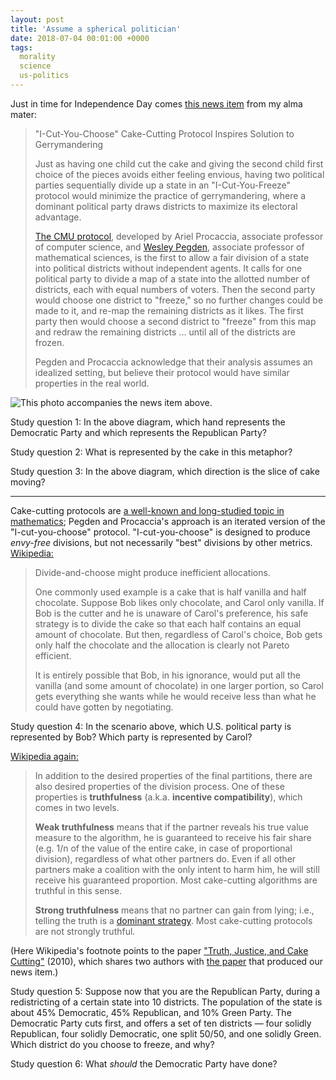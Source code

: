 ```yaml
---
layout: post
title: 'Assume a spherical politician'
date: 2018-07-04 00:01:00 +0000
tags:
  morality
  science
  us-politics
---
```


Just in time for Independence Day comes
[this news item](https://www.cmu.edu/news/stories/archives/2017/november/i-cut-you-choose-cake-cutting-protocol-inspires-solution-to-gerrymandering.html)
from my alma mater:

> "I-Cut-You-Choose" Cake-Cutting Protocol Inspires Solution to Gerrymandering
>
> Just as having one child cut the cake and giving the second child first choice
> of the pieces avoids either feeling envious, having two political parties sequentially
> divide up a state in an "I-Cut-You-Freeze" protocol would minimize the practice of
> gerrymandering, where a dominant political party draws districts to maximize its
> electoral advantage.
>
> [The CMU protocol](http://procaccia.info/papers/gerrymandering.pdf),
> developed by Ariel Procaccia, associate professor of computer
> science, and [Wesley Pegden](http://www.math.cmu.edu/~wes/gerrymandering.html),
> associate professor of mathematical sciences, is the
> first to allow a fair division of a state into political districts without
> independent agents. It calls for one political party to divide a map of a state
> into the allotted number of districts, each with equal numbers of voters. Then
> the second party would choose one district to "freeze," so no further changes
> could be made to it, and re-map the remaining districts as it likes.
> The first party then would choose a second district to "freeze" from this map
> and redraw the remaining districts ... until all of the districts are frozen.
>
> Pegden and Procaccia acknowledge that their analysis assumes an idealized setting,
> but believe their protocol would have similar properties in the real world.

![This photo accompanies the news item above.](/blog/images/2018-07-04-gerrymandering.jpg)

Study question 1: In the above diagram, which hand represents the Democratic Party
and which represents the Republican Party?

Study question 2: What is represented by the cake in this metaphor?

Study question 3: In the above diagram, which direction is the slice of cake moving?

----

Cake-cutting protocols are [a well-known and long-studied topic in
mathematics](https://en.wikipedia.org/wiki/Fair_cake-cutting); Pegden and Procaccia's
approach is an iterated version of the "I-cut-you-choose" protocol.
"I-cut-you-choose" is designed to produce *envy-free* divisions, but not
necessarily "best" divisions by other metrics.
[Wikipedia:](https://en.wikipedia.org/w/index.php?title=Divide_and_choose&oldid=848151876#Efficiency_issues)

> Divide-and-choose might produce inefficient allocations.
>
> One commonly used example is a cake that is half vanilla and half chocolate.
> Suppose Bob likes only chocolate, and Carol only vanilla. If Bob is the cutter
> and he is unaware of Carol's preference, his safe strategy is to divide the
> cake so that each half contains an equal amount of chocolate. But then,
> regardless of Carol's choice, Bob gets only half the chocolate and the
> allocation is clearly not Pareto efficient.
>
> It is entirely possible that Bob,
> in his ignorance, would put all the vanilla (and some amount of chocolate)
> in one larger portion, so Carol gets everything she wants while he would
> receive less than what he could have gotten by negotiating.

Study question 4: In the scenario above, which U.S. political party is represented
by Bob? Which party is represented by Carol?

[Wikipedia again:](https://en.wikipedia.org/w/index.php?title=Fair_cake-cutting&oldid=841543600#Additional_requirements)

> In addition to the desired properties of the final partitions, there are also
> desired properties of the division process. One of these properties is
> <b>truthfulness</b> (a.k.a. <b>incentive compatibility</b>), which comes in two levels.
>
> <b>Weak truthfulness</b> means that if the partner reveals his true value measure to
> the algorithm, he is guaranteed to receive his fair share (e.g. 1/n of the
> value of the entire cake, in case of proportional division), regardless of
> what other partners do. Even if all other partners make a coalition with
> the only intent to harm him, he will still receive his guaranteed proportion.
> Most cake-cutting algorithms are truthful in this sense.
>
> <b>Strong truthfulness</b> means that no partner can gain from lying; i.e., telling
> the truth is a [dominant strategy](https://en.wikipedia.org/wiki/Strategic_dominance).
> Most cake-cutting protocols are not strongly truthful.

(Here Wikipedia's footnote points to the paper
["Truth, Justice, and Cake Cutting"](https://dash.harvard.edu/bitstream/handle/1/8896229/truth_justice_and_cake.pdf)
(2010), which shares two authors with [the paper](http://procaccia.info/papers/gerrymandering.pdf)
that produced our news item.)

Study question 5: Suppose now that you are the Republican Party, during a redistricting
of a certain state into 10 districts. The population of the state is about 45% Democratic,
45% Republican, and 10% Green Party. The Democratic Party cuts first, and offers a set of
ten districts — four solidly Republican, four solidly Democratic, one split 50/50, and one
solidly Green. Which district do you choose to freeze, and why?

Study question 6: What *should* the Democratic Party have done?

